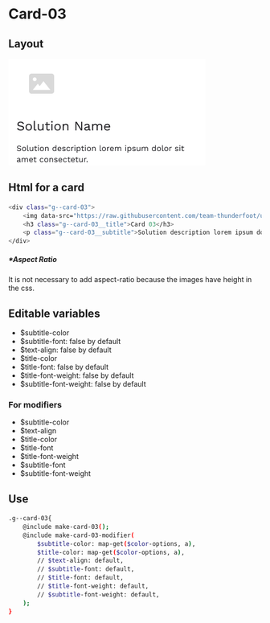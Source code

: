 # Card-03

## Layout

![alt text][card-03]

[card-03]: /src/img/global-components/card/card-03.png

## Html for a card

```sh
<div class="g--card-03">
    <img data-src="https://raw.githubusercontent.com/team-thunderfoot/ui/main/src/img/global-components/card/card-img-placeholder.png" src="/src/img/global-components/placeholder.jpg" alt="alt text" class="g--card-03__media g--lazy-01">
    <h3 class="g--card-03__title">Card 03</h3>
    <p class="g--card-03__subtitle">Solution description lorem ipsum dolor sit amet consectetur.</p>
</div>
```

##### \*Aspect Ratio

It is not necessary to add aspect-ratio because the images have height in the css.

## Editable variables

- $subtitle-color
- $subtitle-font: false by default
- $text-align: false by default
- $title-color
- $title-font: false by default
- $title-font-weight: false by default
- $subtitle-font-weight: false by default

### For modifiers

- $subtitle-color
- $text-align
- $title-color
- $title-font
- $title-font-weight
- $subtitle-font
- $subtitle-font-weight

## Use

```sh
.g--card-03{
    @include make-card-03();
    @include make-card-03-modifier(
        $subtitle-color: map-get($color-options, a),
        $title-color: map-get($color-options, a),
        // $text-align: default,
        // $subtitle-font: default,
        // $title-font: default,
        // $title-font-weight: default,
        // $subtitle-font-weight: default,
    );
}
```
